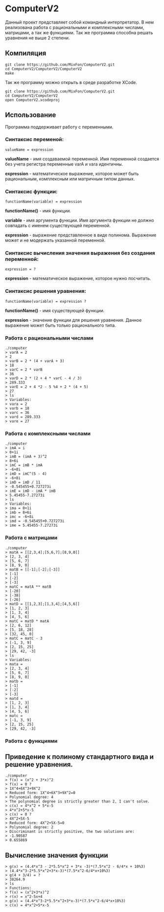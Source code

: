 # ComputerV2
Данный проект представляет собой командный интерпретатор. В нем реализована работа с рациональными и комплексными числами, матрицами, а так же функциями. Так же программа способна решать уравнения не выше 2 степени.

## Компиляция
    
    git clone https://github.com/MixFon/ComputerV2.git
    cd ComputerV2/ComputerV2/ComputerV2
    make

Так же программу можно открыть в среде разработке XCode.

    git clone https://github.com/MixFon/ComputerV2.git
    cd ComputerV2/ComputerV2
    open ComputerV2.xcodeproj


## Использование
Программа поддерживает работу с переменными.

### Синтаксис переменой:

    valueName = expression

**valueName** - имя создаваемой переменной. Имя переменной создается без учета регистра переменные varA и vara идентичны.

**expression** - математическое выражение, которое может быть рациональным, комплексным или матричным типом данных.

### Синтаксис функции:

    functionName(variable) = expression
   
**functionName()** - имя функции.

**variable** - имя аргумента функции. Имя аргумента функции не должно совпадать с именем существующей переменной.

**expression** - выражение представленное в виде полинома. Выражение может и не модержать указанной переменной.

### Синтаксис вычисления значения выражения без создания переменной:

    expression = ?
    
**expression** - математическое выражение, которое нужно посчитать.

### Синтаксис решения уравнения:

    functionName(variable) = expression ?

**functionName()** - имя существующей функции.

**expression** - значение функции для решения уравнения. Данное выражение может быть только рационального типа.



### Работа с рациональными числами
    
    ./computer
    > varA = 2
    > 2
    > varB = 2 * (4 + varA + 3)
    > 18
    > varC = 2 * varB
    > 36
    > varD = 2 * (2 + 4 * varC - 4 / 3)
    > 289.333
    > varE = 2 + 4 *2 - 5 %4 + 2 * (4 + 5)
    > 27
    > ls
    > Variables:
    > vara = 2
    > varb = 18
    > varc = 36
    > vard = 289.333
    > vare = 27

### Работа с комплексными числами

    ./computer
    > imA = i
    > 0+1i
    > imB = (imA + 3)^2
    > 8+6i
    > imC = imB * imA
    > -6+8i
    > imD = imC^(5 - 4)
    > -6+8i
    > imD = imD / 11
    > -0.545455+0.727273i
    > imE = imD - imA * imB
    > 5.45455-7.27273i
    > ls
    > Variables:
    > ima = 0+1i
    > imb = 8+6i
    > imc = -6+8i
    > imd = -0.545455+0.727273i
    > ime = 5.45455-7.27273i

### Работа с матрицами

    ./computer
    > matA = [[2,3,4];[5,6,7];[8,9,0]]
    > [2, 3, 4]
    > [5, 6, 7]
    > [8, 9, 0]
    > matB = [[-1];[-2];[-3]]
    > [-1]
    > [-2]
    > [-3]
    > matC = matA ** matB
    > [-20]
    > [-38]
    > [-26]
    > matD = [[1,2,3];[1,3,4];[4,5,6]]
    > [1, 2, 3]
    > [1, 3, 4]
    > [4, 5, 6]
    > matC = matD * matA
    > [2, 6, 12]
    > [5, 18, 28]
    > [32, 45, 0]
    > matC = matC - 3
    > [-1, 3, 9]
    > [2, 15, 25]
    > [29, 42, -3]
    > ls
    > Variables:
    > mata =
    > [2, 3, 4]
    > [5, 6, 7]
    > [8, 9, 0]
    > matb =
    > [-1]
    > [-2]
    > [-3]
    > matd =
    > [1, 2, 3]
    > [1, 3, 4]
    > [4, 5, 6]
    > matc =
    > [-1, 3, 9]
    > [2, 15, 25]
    > [29, 42, -3]

### Работа с функциями

## Приведение к полиному стандартного вида и решение уравнения.

    ./computer
    > f(x) = (x^2 + 3*x)^2
    > f(x) = 0 ?
    > 1X^4+6X^3+9X^2
    > Reduced form: 1X^4+6X^3+9X^2=0
    > Polynomial degree: 4
    > The polynomial degree is strictly greater than 2, I can't solve.
    > c(x) = 4*x^2 + 5*x-5
    > 4*x^2+5*x-5
    > c(x) = 0 ?
    > 4X^2+5X-5
    > Reduced form: 4X^2+5X-5=0
    > Polynomial degree: 2
    > Discriminant is strictly positive, the two solutions are:
    > -1.90587
    > 0.655869
    
## Вычисление значения функции
    > g(x) = (4.4*x^3 - 2*5.5*x^2 + 3*x -3)*(7.5*x^2 - 6/4*x + 10%3)
    > (4.4*x^3-2*5.5*x^2+3*x-3)*(7.5*x^2-6/4*x+10%3)
    > g(4 + 3/4) = ?
    > 38264.9
    > ls
    > Functions:
    > f(x) = (x^2+3*x)^2
    > r(x) = x^2-5x+4
    > g(x) = (4.4*x^3-2*5.5*x^2+3*x-3)*(7.5*x^2-6/4*x+10%3)
    > c(x) = 4*x^2+5*x-5

